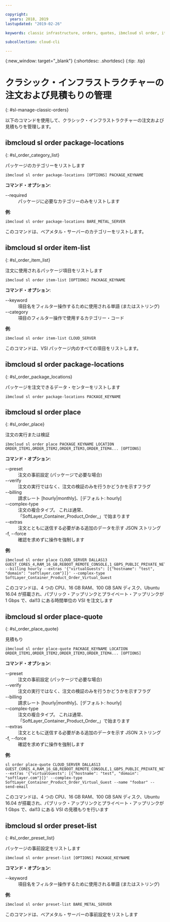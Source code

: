 ```yaml
---

copyright:
  years: 2018, 2019
lastupdated: "2019-02-26"

keywords: classic infrastructure, orders, quotes, ibmcloud sl order, item-list, package-locations

subcollection: cloud-cli

---
```


{:new_window: target="_blank"}
{:shortdesc: .shortdesc}
{:tip: .tip}

# クラシック・インフラストラクチャーの注文および見積もりの管理
{: #sl-manage-classic-orders}

以下のコマンドを使用して、クラシック・インフラストラクチャーの注文および見積もりを管理します。

## ibmcloud sl order package-locations
{: #sl_order_category_list}

パッケージのカテゴリーをリストします
```
ibmcloud sl order package-locations [OPTIONS] PACKAGE_KEYNAME
```

<strong>コマンド・オプション</strong>:
<dl>
<dt>--required</dt>
<dd>パッケージに必要なカテゴリーのみをリストします</dd>
</dl>

**例**:
```
ibmcloud sl order package-locations BARE_METAL_SERVER
```
このコマンドは、ベアメタル・サーバーのカテゴリーをリストします。

## ibmcloud sl order item-list
{: #sl_order_item_list}

注文に使用されるパッケージ項目をリストします
```
ibmcloud sl order item-list [OPTIONS] PACKAGE_KEYNAME
```

<strong>コマンド・オプション</strong>:
<dl>
<dt>--keyword</dt>
<dd>項目名をフィルター操作するために使用される単語 (またはストリング)</dd>
<dt>--category</dt>
<dd>項目のフィルター操作で使用するカテゴリー・コード</dd>
</dl>

**例**:
```
ibmcloud sl order item-list CLOUD_SERVER
```
このコマンドは、VSI パッケージ内のすべての項目をリストします。

## ibmcloud sl order package-locations
{: #sl_order_package_locations}

パッケージを注文できるデータ・センターをリストします
```
ibmcloud sl order package-locations PACKAGE_KEYNAME
```

## ibmcloud sl order place
{: #sl_order_place}

注文の実行または検証
```
ibmcloud sl order place PACKAGE_KEYNAME LOCATION ORDER_ITEM1,ORDER_ITEM2,ORDER_ITEM3,ORDER_ITEM4... [OPTIONS]
```

<strong>コマンド・オプション</strong>:
<dl>
<dt>--preset</dt>
<dd>注文の事前設定 (パッケージで必要な場合)</dd>
<dt>--verify</dt>
<dd>注文の実行ではなく、注文の検証のみを行うかどうかを示すフラグ</dd>
<dt>--billing</dt>
<dd>請求レート [hourly|monthly]、[デフォルト: hourly]</dd>
<dt>--complex-type</dt>
<dd>注文の複合タイプ。 これは通常、「SoftLayer_Container_Product_Order_」で始まります</dd>
<dt>--extras</dt>
<dd>注文とともに送信する必要がある追加のデータを示す JSON ストリング</dd>
<dt>-f, --force</dt>
<dd>確認を求めずに操作を強制します</dd>
</dl>

**例**:
```
ibmcloud sl order place CLOUD_SERVER DALLAS13 GUEST_CORES_4,RAM_16_GB,REBOOT_REMOTE_CONSOLE,1_GBPS_PUBLIC_PRIVATE_NETWORK_UPLINKS,BANDWIDTH_0_GB_2,1_IP_ADDRESS,GUEST_DISK_100_GB_SAN,OS_UBUNTU_16_04_LTS_XENIAL_XERUS_MINIMAL_64_BIT_FOR_VSI,MONITORING_HOST_PING,NOTIFICATION_EMAIL_AND_TICKET,AUTOMATED_NOTIFICATION,UNLIMITED_SSL_VPN_USERS_1_PPTP_VPN_USER_PER_ACCOUNT,NESSUS_VULNERABILITY_ASSESSMENT_REPORTING --billing hourly --extras '{"virtualGuests": [{"hostname": "test", "domain": "softlayer.com"}]}' --complex-type SoftLayer_Container_Product_Order_Virtual_Guest
```
このコマンドは、4 つの CPU、16 GB RAM、100 GB SAN ディスク、Ubuntu 16.04 が搭載され、パブリック・アップリンクとプライベート・アップリンクが 1 Gbps で、dal13 にある時間単位の VSI を注文します

## ibmcloud sl order place-quote
{: #sl_order_place_quote}

見積もり
```
ibmcloud sl order place-quote PACKAGE_KEYNAME LOCATION ORDER_ITEM1,ORDER_ITEM2,ORDER_ITEM3,ORDER_ITEM4... [OPTIONS]
```

<strong>コマンド・オプション</strong>:
<dl>
<dt>--preset</dt>
<dd>注文の事前設定 (パッケージで必要な場合)</dd>
<dt>--verify</dt>
<dd>注文の実行ではなく、注文の検証のみを行うかどうかを示すフラグ</dd>
<dt>--billing</dt>
<dd>請求レート [hourly|monthly]、[デフォルト: hourly]</dd>
<dt>--complex-type</dt>
<dd>注文の複合タイプ。 これは通常、「SoftLayer_Container_Product_Order_」で始まります</dd>
<dt>--extras</dt>
<dd>注文とともに送信する必要がある追加のデータを示す JSON ストリング</dd>
<dt>-f, --force</dt>
<dd>確認を求めずに操作を強制します</dd>
</dl>

**例**:
```
sl order place-quote CLOUD_SERVER DALLAS13 GUEST_CORES_4,RAM_16_GB,REBOOT_REMOTE_CONSOLE,1_GBPS_PUBLIC_PRIVATE_NETWORK_UPLINKS,BANDWIDTH_0_GB_2,1_IP_ADDRESS,GUEST_DISK_100_GB_SAN,OS_UBUNTU_16_04_LTS_XENIAL_XERUS_MINIMAL_64_BIT_FOR_VSI,MONITORING_HOST_PING,NOTIFICATION_EMAIL_AND_TICKET,AUTOMATED_NOTIFICATION,UNLIMITED_SSL_VPN_USERS_1_PPTP_VPN_USER_PER_ACCOUNT,NESSUS_VULNERABILITY_ASSESSMENT_REPORTING --extras '{"virtualGuests": [{"hostname": "test", "domain": "softlayer.com"}]}' --complex-type SoftLayer_Container_Product_Order_Virtual_Guest --name "foobar" --send-email
```
このコマンドは、4 つの CPU、16 GB RAM、100 GB SAN ディスク、Ubuntu 16.04 が搭載され、パブリック・アップリンクとプライベート・アップリンクが 1 Gbps で、dal13 にある VSI の見積もりを行います

## ibmcloud sl order preset-list
{: #sl_order_preset_list}

パッケージの事前設定をリストします
```
ibmcloud sl order preset-list [OPTIONS] PACKAGE_KEYNAME
```

<strong>コマンド・オプション</strong>:
<dl>
<dt>--keyword</dt>
<dd>項目名をフィルター操作するために使用される単語 (またはストリング)</dd>
</dl>

**例**:
```
ibmcloud sl order preset-list BARE_METAL_SERVER
```
このコマンドは、ベアメタル・サーバーの事前設定をリストします

